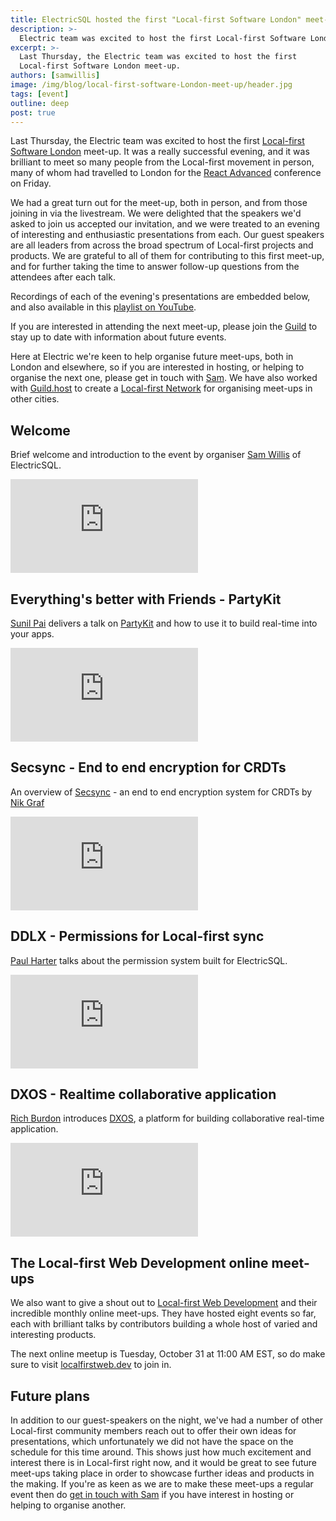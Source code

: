 ```yaml
---
title: ElectricSQL hosted the first "Local-first Software London" meet-up
description: >-
  Electric team was excited to host the first Local-first Software London meet-up. Watch the recordings of the talks.
excerpt: >-
  Last Thursday, the Electric team was excited to host the first
  Local-first Software London meet-up.
authors: [samwillis]
image: /img/blog/local-first-software-London-meet-up/header.jpg
tags: [event]
outline: deep
post: true
---
```


Last Thursday, the Electric team was excited to host the first [Local-first Software London](https://guild.host/local-first-software-london/events) meet-up. It was a really successful evening, and it was brilliant to meet so many people from the Local-first movement in person, many of whom had travelled to London for the [React Advanced](https://reactadvanced.com) conference on Friday.

We had a great turn out for the meet-up, both in person, and from those joining in via the livestream. We were delighted that the speakers we'd asked to join us accepted our invitation, and we were treated to an evening of interesting and enthusiastic presentations from each. Our guest speakers are all leaders from across the broad spectrum of Local-first projects and products. We are grateful to all of them for contributing to this first meet-up, and for further taking the time to answer follow-up questions from the attendees after each talk.  

Recordings of each of the evening's presentations  are embedded below, and also available in this [playlist on YouTube](https://www.youtube.com/playlist?list=PL_BU3cf65mE_mT3QJPUIaj2Msw0Itt6Od).

If you are interested  in attending the next meet-up, please join the [Guild](https://guild.host/local-first-software-london) to stay up to date with information about future events.

Here at Electric we're keen to help organise future meet-ups, both in London and elsewhere, so if you are interested in hosting, or helping to organise the next one, please get in touch with [Sam](mailto:sam@emectric-sql.com). We have also worked with [Guild.host](https://guild.host) to create a [Local-first Network](https://guild.host/local-first-software-london/network) for organising meet-ups in other cities.

## Welcome

Brief welcome and introduction to the event by organiser [Sam Willis](https://twitter.com/samwillis) of ElectricSQL.

<div className="pb-4">
  <div className="card mt-4">
    <div className="embed-container w-100 max-w-md">
      <iframe src="https://www.youtube.com/embed/yy17Zn7UhOY?showinfo=0&list=PL_BU3cf65mE_mT3QJPUIaj2Msw0Itt6Od"
          frameborder="0"
          allow="encrypted-media; picture-in-picture"
          allowfullscreen>
      </iframe>
    </div>
  </div>
</div>

## Everything's better with Friends - PartyKit

[Sunil Pai](https://twitter.com/threepointone) delivers a talk on [PartyKit](http://partykit.io) and how to use it to build real-time into your apps.

<div className="pb-4">
  <div className="card mt-4">
    <div className="embed-container w-100 max-w-md">
      <iframe src="https://www.youtube.com/embed/xusQ4Rwyfos?showinfo=0&list=PL_BU3cf65mE_mT3QJPUIaj2Msw0Itt6Od"
          frameborder="0"
          allow="encrypted-media; picture-in-picture"
          allowfullscreen>
      </iframe>
    </div>
  </div>
</div>

## Secsync - End to end encryption for CRDTs

An overview of [Secsync](https://github.com/serenity-kit/secsync) -  an end to end encryption system for CRDTs by [Nik Graf](https://twitter.com/nikgraf)

<div className="pb-4">
  <div className="card mt-4">
    <div className="embed-container w-100 max-w-md">
      <iframe src="https://www.youtube.com/embed/dCGpD8F4isw?showinfo=0&list=PL_BU3cf65mE_mT3QJPUIaj2Msw0Itt6Od"
          frameborder="0"
          allow="encrypted-media; picture-in-picture"
          allowfullscreen>
      </iframe>
    </div>
  </div>
</div>

## DDLX - Permissions for Local-first sync

[Paul Harter](https://twitter.com/paulharter)  talks about the permission system built for ElectricSQL.

<div className="pb-4">
  <div className="card mt-4">
    <div className="embed-container w-100 max-w-md">
      <iframe src="https://www.youtube.com/embed/UQMOnKdO1O0?showinfo=0&list=PL_BU3cf65mE_mT3QJPUIaj2Msw0Itt6Od"
          frameborder="0"
          allow="encrypted-media; picture-in-picture"
          allowfullscreen>
      </iframe>
    </div>
  </div>
</div>

## DXOS - Realtime collaborative application

[Rich Burdon](https://twitter.com/richburdon) introduces [DXOS](https://dxos.org), a platform for building collaborative real-time application.

<div className="pb-4">
  <div className="card mt-4">
    <div className="embed-container w-100 max-w-md">
      <iframe src="https://www.youtube.com/embed/cYWMUdS71OQ?showinfo=0&list=PL_BU3cf65mE_mT3QJPUIaj2Msw0Itt6Od"
          frameborder="0"
          allow="encrypted-media; picture-in-picture"
          allowfullscreen>
      </iframe>
    </div>
  </div>
</div>

## The Local-first Web Development online meet-ups

We also want to give a shout out to [Local-first Web Development](https://localfirstweb.dev) and their incredible monthly online meet-ups. They have hosted eight events so far, each with brilliant talks by contributors building a whole host of varied and interesting products.

The next online meetup is Tuesday, October 31 at 11:00 AM EST, so do make sure to visit [localfirstweb.dev](https://localfirstweb.dev) to join in.

## Future plans

In addition to our guest-speakers on the night, we've had a number of other Local-first community members reach out to offer their own ideas for presentations, which unfortunately we did not have the space on the schedule for this time around. This shows just how much excitement and interest there is in Local-first right now, and it would be great to see future meet-ups taking place in order to showcase further ideas and products in the making. If you're as keen as we are to make these meet-ups a regular event then do [get in touch with Sam](mailto:sam@emectric-sql.com) if you have interest in hosting or helping to organise another.